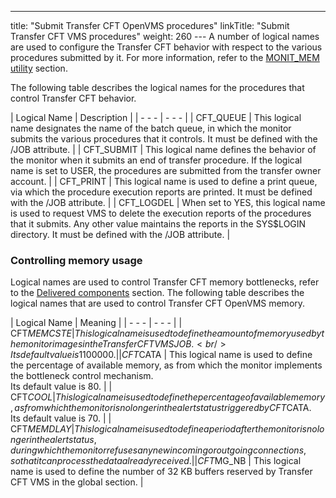 ---
title: "Submit Transfer CFT OpenVMS procedures"
linkTitle: "Submit Transfer CFT VMS procedures"
weight: 260
--- A number of logical names are used to configure the Transfer CFT behavior with respect to the various procedures submitted by it. For more information, refer to the [MONIT_MEM utility]() section.

The following table describes the logical names for the procedures that control Transfer CFT behavior.

| Logical Name | Description |
| - - - | - - - |
| CFT_QUEUE | This logical name designates the name of the batch queue, in which the monitor submits the various procedures that it controls. It must be defined with the /JOB attribute. |
| CFT_SUBMIT | This logical name defines the behavior of the monitor when it submits an end of transfer procedure. If the logical name is set to USER, the procedures are submitted from the transfer owner account. |
| CFT_PRINT | This logical name is used to define a print queue, via which the procedure execution reports are printed. It must be defined with the /JOB attribute. |
| CFT_LOGDEL | When set to YES, this logical name is used to request VMS to delete the execution reports of the procedures that it submits. Any other value maintains the reports in the SYS$LOGIN directory. It must be defined with the /JOB attribute. |

### Controlling memory usage

Logical names are used to control Transfer CFT memory bottlenecks, refer to the [Delivered components](../../security_elements) section. The following table describes the logical names that are used to control Transfer CFT OpenVMS memory.

| Logical Name | Meaning |
| - - - | - - - |
| CFT$MEMCSTE | This logical name is used to define the amount of memory used by the monitor images in the Transfer CFT VMS JOB.<br /> Its default value is 1 100 000. |
| CFT$CATA | This logical name is used to define the percentage of available memory, as from which the monitor implements the bottleneck control mechanism.<br /> Its default value is 80. |
| CFT$COOL | This logical name is used to define the percentage of available memory, as from which the monitor is no longer in the alert status triggered by CFT$CATA.<br /> Its default value is 70. |
| CFT$MEMDLAY | This logical name is used to define a period after the monitor is no longer in the alert status, during which the monitor refuses any new incoming or outgoing connections, so that it can process the data already received. |
| CFT$MG_NB | This logical name is used to define the number of 32 KB buffers reserved by Transfer CFT VMS in the global section. |

